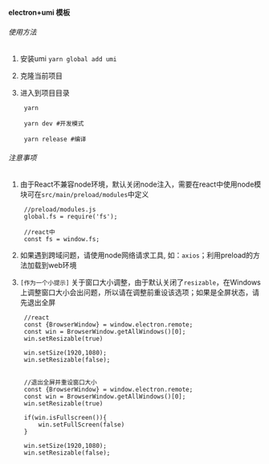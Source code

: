 #### electron+umi 模板

###### 使用方法

1. 安装umi
`yarn global add umi`

2. 克隆当前项目

3. 进入到项目目录

        yarn
        
        yarn dev #开发模式
        
        yarn release #编译

###### 注意事项

1. 由于React不兼容node环境，默认关闭node注入，需要在react中使用node模块可在`src/main/preload/modules`中定义

        //preload/modules.js
        global.fs = require('fs');
        
        //react中
        const fs = window.fs;

2. 如果遇到跨域问题，请使用node网络请求工具, 如：`axios`；利用preload的方法加载到web环境

3. `[作为一个小提示]`
关于窗口大小调整，由于默认关闭了`resizable`，在Windows上调整窗口大小会出问题，所以请在调整前重设该选项；如果是全屏状态，请先退出全屏

        //react
        const {BrowserWindow} = window.electron.remote;
        const win = BrowserWindow.getAllWindows()[0];
        win.setResizable(true)
        
        win.setSize(1920,1080);
        win.setResizable(false);
        
        
        //退出全屏并重设窗口大小
        const {BrowserWindow} = window.electron.remote;
        const win = BrowserWindow.getAllWindows()[0];
        win.setResizable(true)
        
        if(win.isFullscreen()){
            win.setFullScreen(false)
        }
        
        win.setSize(1920,1080);
        win.setResizable(false);
